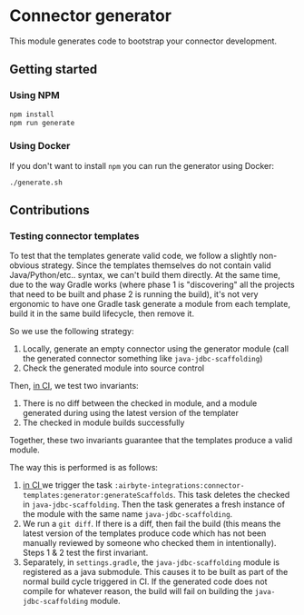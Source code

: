 # Connector generator

This module generates code to bootstrap your connector development.

## Getting started

### Using NPM

```bash
npm install
npm run generate
```

### Using Docker

If you don't want to install `npm` you can run the generator using Docker:

```
./generate.sh
```

## Contributions

### Testing connector templates

To test that the templates generate valid code, we follow a slightly non-obvious strategy. Since the
templates themselves do not contain valid Java/Python/etc.. syntax, we can't build them directly. At
the same time, due to the way Gradle works (where phase 1 is "discovering" all the projects that
need to be built and phase 2 is running the build), it's not very ergonomic to have one Gradle task
generate a module from each template, build it in the same build lifecycle, then remove it.

So we use the following strategy:

1. Locally, generate an empty connector using the generator module (call the generated connector
   something like `java-jdbc-scaffolding`)
1. Check the generated module into source control

Then, [in CI](https://github.com/airbytehq/airbyte/blob/master/.github/workflows/gradle.yml), we
test two invariants:

1. There is no diff between the checked in module, and a module generated during using the latest
   version of the templater
1. The checked in module builds successfully

Together, these two invariants guarantee that the templates produce a valid module.

The way this is performed is as follows:

1. [in CI ](https://github.com/airbytehq/airbyte/blob/master/.github/workflows/gradle.yml) we
   trigger the task `:airbyte-integrations:connector-templates:generator:generateScaffolds`. This
   task deletes the checked in `java-jdbc-scaffolding`. Then the task generates a fresh instance of
   the module with the same name `java-jdbc-scaffolding`.
1. We run a `git diff`. If there is a diff, then fail the build (this means the latest version of
   the templates produce code which has not been manually reviewed by someone who checked them in
   intentionally). Steps 1 & 2 test the first invariant.
1. Separately, in `settings.gradle`, the `java-jdbc-scaffolding` module is registered as a java
   submodule. This causes it to be built as part of the normal build cycle triggered in CI. If the
   generated code does not compile for whatever reason, the build will fail on building the
   `java-jdbc-scaffolding` module.
